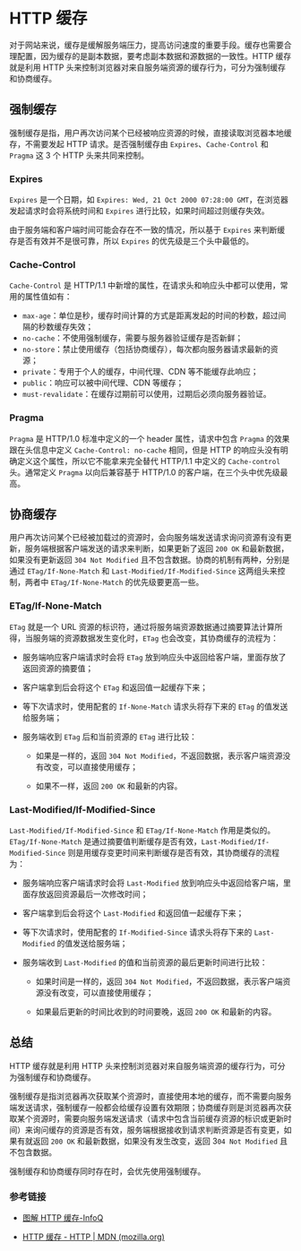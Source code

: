 # HTTP 缓存

对于网站来说，缓存是缓解服务端压力，提高访问速度的重要手段。缓存也需要合理配置，因为缓存的是副本数据，要考虑副本数据和源数据的一致性。HTTP 缓存就是利用 HTTP 头来控制浏览器对来自服务端资源的缓存行为，可分为强制缓存和协商缓存。

## 强制缓存

强制缓存是指，用户再次访问某个已经被响应资源的时候，直接读取浏览器本地缓存，不需要发起 HTTP 请求。是否强制缓存由 `Expires`、`Cache-Control` 和 `Pragma` 这 3 个 HTTP 头来共同来控制。

### Expires

`Expires` 是一个日期，如 `Expires: Wed, 21 Oct 2000 07:28:00 GMT`，在浏览器发起请求时会将系统时间和 `Expires` 进行比较，如果时间超过则缓存失效。

由于服务端和客户端时间可能会存在不一致的情况，所以基于 `Expires` 来判断缓存是否有效并不是很可靠，所以 `Expires` 的优先级是三个头中最低的。

### Cache-Control

`Cache-Control` 是 HTTP/1.1 中新增的属性，在请求头和响应头中都可以使用，常用的属性值如有：

- `max-age`：单位是秒，缓存时间计算的方式是距离发起的时间的秒数，超过间隔的秒数缓存失效；
- `no-cache`：不使用强制缓存，需要与服务器验证缓存是否新鲜；
- `no-store`：禁止使用缓存（包括协商缓存），每次都向服务器请求最新的资源；
- `private`：专用于个人的缓存，中间代理、CDN 等不能缓存此响应；
- `public`：响应可以被中间代理、CDN 等缓存；
- `must-revalidate`：在缓存过期前可以使用，过期后必须向服务器验证。

### Pragma

`Pragma` 是 HTTP/1.0 标准中定义的一个 header 属性，请求中包含 `Pragma` 的效果跟在头信息中定义 `Cache-Control: no-cache` 相同，但是 HTTP 的响应头没有明确定义这个属性，所以它不能拿来完全替代 HTTP/1.1 中定义的 `Cache-control` 头。通常定义 `Pragma` 以向后兼容基于 HTTP/1.0 的客户端，在三个头中优先级最高。

## 协商缓存

用户再次访问某个已经被加载过的资源时，会向服务端发送请求询问资源有没有更新，服务端根据客户端发送的请求来判断，如果更新了返回 `200 OK` 和最新数据，如果没有更新返回 `304 Not Modified` 且不包含数据。协商的机制有两种，分别是通过 `ETag/If-None-Match` 和 `Last-Modified/If-Modified-Since` 这两组头来控制，两者中 `ETag/If-None-Match` 的优先级要更高一些。

###  ETag/If-None-Match

`ETag` 就是一个 URL 资源的标识符，通过将服务端资源数据通过摘要算法计算所得，当服务端的资源数据发生变化时，`ETag` 也会改变，其协商缓存的流程为：

- 服务端响应客户端请求时会将 `ETag` 放到响应头中返回给客户端，里面存放了返回资源的摘要值；

- 客户端拿到后会将这个 `ETag` 和返回值一起缓存下来；

- 等下次请求时，使用配套的 `If-None-Match` 请求头将存下来的 `ETag` 的值发送给服务端；

- 服务端收到 `ETag` 后和当前资源的 `ETag` 进行比较：

  - 如果是一样的，返回 `304 Not Modified`，不返回数据，表示客户端资源没有改变，可以直接使用缓存；

  - 如果不一样，返回 `200 OK` 和最新的内容。

### Last-Modified/If-Modified-Since

`Last-Modified/If-Modified-Since` 和 `ETag/If-None-Match` 作用是类似的。`ETag/If-None-Match` 是通过摘要值判断缓存是否有效，`Last-Modified/If-Modified-Since` 则是用缓存变更时间来判断缓存是否有效，其协商缓存的流程为：

- 服务端响应客户端请求时会将 `Last-Modified` 放到响应头中返回给客户端，里面存放返回资源最后一次修改时间；

- 客户端拿到后会将这个 `Last-Modified` 和返回值一起缓存下来；

- 等下次请求时，使用配套的 `If-Modified-Since` 请求头将存下来的 `Last-Modified` 的值发送给服务端；

- 服务端收到 `Last-Modified` 的值和当前资源的最后更新时间进行比较：

  - 如果时间是一样的，返回 `304 Not Modified`，不返回数据，表示客户端资源没有改变，可以直接使用缓存；

  - 如果最后更新的时间比收到的时间要晚，返回 `200 OK` 和最新的内容。

## 总结

HTTP 缓存就是利用 HTTP 头来控制浏览器对来自服务端资源的缓存行为，可分为强制缓存和协商缓存。

强制缓存是指浏览器再次获取某个资源时，直接使用本地的缓存，而不需要向服务端发送请求，强制缓存一般都会给缓存设置有效期限；协商缓存则是浏览器再次获取某个资源时，需要向服务端发送请求（请求中包含当前缓存资源的标识或更新时间）来询问缓存的资源是否有效，服务端根据接收到请求判断资源是否有变更，如果有就返回 `200 OK` 和最新数据，如果没有发生改变，返回 3`04 Not Modified` 且不包含数据。

强制缓存和协商缓存同时存在时，会优先使用强制缓存。

### 参考链接

- [图解 HTTP 缓存-InfoQ](https://www.infoq.cn/article/aiwqlgtlk2eft5yi7doy)

- [HTTP 缓存 - HTTP | MDN (mozilla.org)](https://developer.mozilla.org/zh-CN/docs/Web/HTTP/Caching)